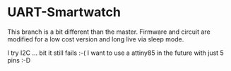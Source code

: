 # UART-Smartwatch

This branch is a bit different than the master. Firmware and circuit are
modified for a low cost version and long live via sleep mode.

I try I2C ... bit it still fails :-( I want to use a attiny85 in the future
with just 5 pins :-D
